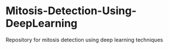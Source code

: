 # Mitosis-Detection-Using-DeepLearning
Repository for mitosis detection using deep learning techniques 
